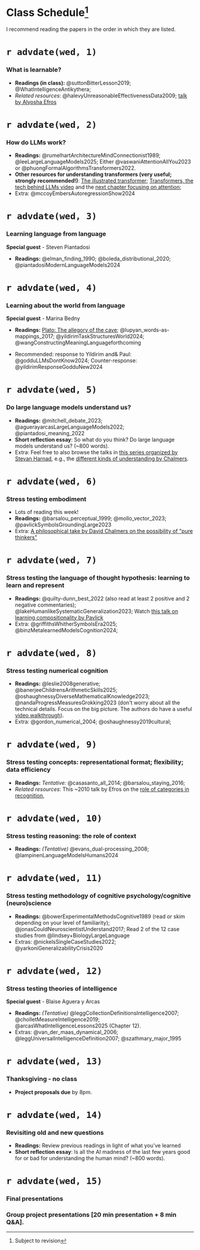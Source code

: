 # Class Schedule[^:1]

I recommend reading the papers in the order in which they are listed.

[^:1]: Subject to revision

# `r advdate(wed, 1)`

### What is learnable?

* **Readings (in class):** @suttonBitterLesson2019; @WhatIntelligenceAntikythera; 
* *Related resources*: @halevyUnreasonableEffectivenessData2009; [talk by Alyosha Efros](https://youtube.com/watch?v=R7qy2BY6mTk&list=PL2xTeGtUb-8B94jdWGT-chu4ucI7oEe_x&index=32&pp=iAQB)


# `r advdate(wed, 2)`

### How do LLMs work?

* **Readings:** @rumelhartArchitectureMindConnectionist1989; @leeLargeLanguageModels2025; Either @vaswaniAttentionAllYou2023 or @phuongFormalAlgorithmsTransformers2022. 
* **Other resources for understanding transformers (very useful; strongly recommended!)**: 
[The illustrated transformer](https://jalammar.github.io/illustrated-transformer/?utm_source=chatgpt.com); [Transformers, the tech behind LLMs video](https://www.youtube.com/watch?v=wjZofJX0v4M&ab_channel=3Blue1Brown) and the [next chapter focusing on attention](https://www.youtube.com/watch?v=eMlx5fFNoYc&ab_channel=3Blue1Brown); 
* Extra: @mccoyEmbersAutoregressionShow2024

# `r advdate(wed, 3)`

### Learning language from language

**Special guest** - Steven Piantadosi

* **Readings:** @elman_finding_1990; @boleda_distributional_2020; @piantadosiModernLanguageModels2024 

# `r advdate(wed, 4)`

### Learning about the world from language 

**Special guest** - Marina Bedny

* **Readings:** [Plato: The allegory of the cave](https://scholar.harvard.edu/files/seyer/files/plato_republic_514b-518d_allegory-of-the-cave.pdf); @lupyan_words-as-mappings_2017; @yildirimTaskStructuresWorld2024; @wangConstructingMeaningLanguageforthcoming

* Recommended: response to Yildirim and& Paul: @godduLLMsDontKnow2024; Counter-response: @yildirimResponseGodduNew2024

# `r advdate(wed, 5)` 

### Do large language models understand us?

* **Readings:** @mitchell_debate_2023; @aguerayarcasLargeLanguageModels2022; @piantadosi_meaning_2022
* **Short reflection essay**: So what do you think? Do large language models understand us? (~800 words).
* Extra: Feel free to also browse the talks in [this series organized by Stevan Harnad](https://skywritingspress.ca/), e.g., the [different kinds of understanding by Chalmers](https://www.youtube.com/watch?v=yyRzTL201zI&list=PL2xTeGtUb-8B94jdWGT-chu4ucI7oEe_x&index=24&pp=iAQB). 

# `r advdate(wed, 6)` 

### Stress testing embodiment
* Lots of reading this week! 
* **Readings:** @barsalou_perceptual_1999; @mollo_vector_2023; @pavlickSymbolsGroundingLarge2023
* Extra: [A philosophical take by David Chalmers on the possibility of "pure thinkers"](https://philpapers.org/archive/CHADTR.pdf)

# `r advdate(wed, 7)` 

### Stress testing the language of thought hypothesis: learning to learn and represent

* **Readings:** @quilty-dunn_best_2022 (also read at least 2 positive and 2 negative commentaries); @lakeHumanlikeSystematicGeneralization2023; Watch [this talk on learning compositionality by Pavlick](https://www.youtube.com/watch?v=6gSYMX3I5Bs&ab_channel=KempnerInstituteatHarvardUniversity)
* Extra: @griffithsWhitherSymbolsEra2025; @binzMetalearnedModelsCognition2024; 

# `r advdate(wed, 8)` 

### Stress testing numerical cognition

* **Readings:** @leslie2008generative; @banerjeeChildrensArithmeticSkills2025; @oshaughnessyDiverseMathematicalKnowledge2023; @nandaProgressMeasuresGrokking2023 (don't worry about all the technical details. Focus on the big picture. The authors do have a useful [video walkthrough](https://www.youtube.com/watch?v=IHikLL8ULa4&ab_channel=NeelNanda)).
* Extra: @gordon_numerical_2004; @oshaughnessy2019cultural; 

# `r advdate(wed, 9)` 

### Stress testing concepts: representational format; flexibility; data efficiency

* **Readings:** *Tentative:* @casasanto_all_2014; @barsalou_staying_2016; 
* *Related resources*: This ~2010 talk by Efros on the [role of categories in recognition](https://www.youtube.com/watch?v=Qrl7WJLoMDk&ab_channel=MicrosoftResearch), 

# `r advdate(wed, 10)` 

### Stress testing reasoning: the role of context

* **Readings:** *(Tentative)* @evans_dual-processing_2008; @lampinenLanguageModelsHumans2024

# `r advdate(wed, 11)` 

### Stress testing methodology of cognitive psychology/cognitive (neuro)science

* **Readings:** 
@bowerExperimentalMethodsCognitive1989 (read or skim depending on your level of familiarity); @jonasCouldNeuroscientistUnderstand2017; Read 2 of the 12 case studies from @lindsey+BiologyLargeLanguage
* Extras: @nickelsSingleCaseStudies2022; @yarkoniGeneralizabilityCrisis2020

# `r advdate(wed, 12)` 

### Stress testing theories of intelligence

**Special guest** - Blaise Aguera y Arcas 

* **Readings:** *(Tentative)* @leggCollectionDefinitionsIntelligence2007; @cholletMeasureIntelligence2019; @arcasWhatIntelligenceLessons2025 (Chapter 12).
* Extras: @van_der_maas_dynamical_2006; @leggUniversalIntelligenceDefinition2007; @szathmary_major_1995

# `r advdate(wed, 13)` 

### Thanksgiving - no class

* **Project proposals due** by 8pm.

# `r advdate(wed, 14)` 

### Revisiting old and new questions

* **Readings:** Review previous readings in light of what you've learned
* **Short reflection essay**: Is all the AI madness of the last few years good for or bad for understanding the human mind? (~800 words).

# `r advdate(wed, 15)` 

### Final presentations

### Group project presentations [20 min presentation + 8 min Q&A].